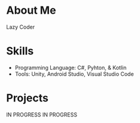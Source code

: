 # About Me

Lazy Coder

# Skills
- Programming Language: C#, Pyhton, & Kotlin
- Tools: Unity, Android Studio, Visual Studio Code

# Projects
<table width="20%">
  <thead>
    <tr>
      IN PROGRESS
    </tr>
  </thead>
  <tbody>
    <tr>
      IN PROGRESS
    </tr>
    <tr>
    </tr>
  </tbody>
</table>

